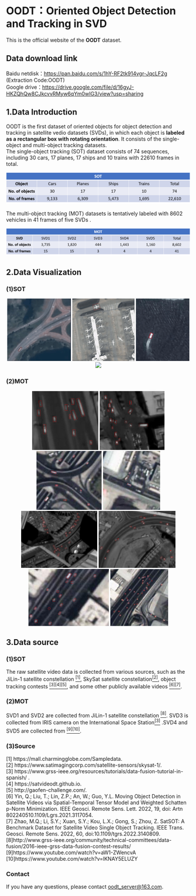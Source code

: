 # OODT：Oriented Object Detection and Tracking in SVD
This is the official website of the **OODT** dataset.

## Data download link
Baidu netdisk：https://pan.baidu.com/s/1hY-RF2tk914vgr-JqcLF2g (Extraction Code:OODT)  
Google drive：https://drive.google.com/file/d/16gyJ-HKZQhQw8CJkcvvRMyw6qYm0wIG3/view?usp=sharing

## 1.Data Introduction
OODT is the first dataset of oriented objects for object detection and tracking in satellite vedio datasets (SVDs), in which  each object is **labeled as a rectangular box with rotating orientation**. It consists of the single-object and multi-object tracking datasets.
<br />The single-object tracking (SOT) dataset consists of 74 sequences, including 30 cars, 17 planes, 17 ships and 10 trains with 22610 frames in total. 
<div align=center>
<img src="https://github.com/RS-Devotee/OODT/blob/main/Figure/sheet1.png">
</div>

The multi-object tracking (MOT) datasets is tentatively labeled with 8602 vehicles in 41 frames of five SVDs .
<div align=center>
<img src="https://github.com/RS-Devotee/OODT/blob/main/Figure/sheet2.png">
</div>

## 2.Data Visualization
### (1)SOT
<div align=center>
<img src="https://github.com/RS-Devotee/OODT/blob/main/Figure/single1.gif" style="height:170px"/>
<img src="https://github.com/RS-Devotee/OODT/blob/main/Figure/single2.gif" style="height:170px"/>
<img src="https://github.com/RS-Devotee/OODT/blob/main/Figure/single3.gif" style="height:170px"/>
<img src="https://github.com/RS-Devotee/OODT/blob/main/Figure/single4.gif" style="height:170px"/>
</div>

### (2)MOT
<div align=center>
<img src="https://github.com/RS-Devotee/OODT/blob/main/Figure/multi1.png" style="height:160px"/>
<img src="https://github.com/RS-Devotee/OODT/blob/main/Figure/multi2.png" style="height:160px"/>
<img src="https://github.com/RS-Devotee/OODT/blob/main/Figure/multi3.png" style="height:160px"/>
<img src="https://github.com/RS-Devotee/OODT/blob/main/Figure/multi4.png" style="height:160px"/>
</div>
<div align=center>
<img src="https://github.com/RS-Devotee/OODT/blob/main/Figure/multi5.png" style="height:155px"/>
<img src="https://github.com/RS-Devotee/OODT/blob/main/Figure/multi6.png" style="height:155px"/>
<img src="https://github.com/RS-Devotee/OODT/blob/main/Figure/multi7.png" style="height:155px"/>
<img src="https://github.com/RS-Devotee/OODT/blob/main/Figure/multi8.png" style="height:155px"/>
</div>

## 3.Data source
### (1)SOT
The raw satellite video data is collected from various sources, such as the JiLin-1 satellite constellation [<sup>[1]</sup>](#R1), SkySat satellite constellation[<sup>[2]</sup>](#R2), object tracking contests [<sup>[3]</sup>](#R3)[<sup>[4]</sup>](#R4)[<sup>[5]</sup>](#R5), and some other publicly available videos [<sup>[6]</sup>](#R6)[<sup>[7]</sup>](#R7).
### (2)MOT
SVD1 and SVD2 are collected from JiLin-1 satellite constellation [<sup>[8]</sup>](#R8). SVD3 is collected from IRIS camera on the International Space Station[<sup>[3]</sup>](#R3) .SVD4 and SVD5 are collected from [<sup>[9]<sup>](#R9)[<sup>[10]<sup>](#R10).
### (3)Source
<div><a name="R1"></a>  
[1] https://mall.charmingglobe.com/Sampledata.
</div>
<div><a name="R2"></a>  
[2] https://www.satimagingcorp.com/satellite-sensors/skysat-1/.
</div>
<div><a name="R3"></a>  
[3] https://www.grss-ieee.org/resources/tutorials/data-fusion-tutorial-in-spanish/ .
</div>
<div><a name="R4"></a>  
[4] https://satvideodt.github.io.
</div>
<div><a name="R5"></a>  
[5] http://gaofen-challenge.com/.
</div>
<div><a name="R6"></a>  
[6] Yin, Q.; Liu, T.; Lin, Z.P.; An, W.; Guo, Y.L. Moving Object Detection in Satellite Videos via Spatial-Temporal Tensor Model and Weighted Schatten p-Norm Minimization. IEEE Geosci. Remote Sens. Lett. 2022, 19, doi: Artn 802240510.1109/Lgrs.2021.3117054.
</div>
<div><a name="R7"></a>  
[7] Zhao, M.Q.; Li, S.Y.; Xuan, S.Y.; Kou, L.X.; Gong, S.; Zhou, Z. SatSOT: A Benchmark Dataset for Satellite Video Single Object Tracking. IEEE Trans. Geosci. Remote Sens. 2022, 60, doi:10.1109/tgrs.2022.3140809.
</div>
<div><a name="R8"></a>  
[8]http://www.grss-ieee.org/community/technical-committees/data-fusion/2016-ieee-grss-data-fusion-contest-results/
</div>
<div><a name="R9"></a>  
[9]https://www.youtube.com/watch?v=aW1-ZWencvA
</div>
<div><a name="R10"></a>  
[10]https://www.youtube.com/watch?v=lKNAY5ELUZY
</div>

### Contact
If you have any questions, please contact oodt_server@163.com.
